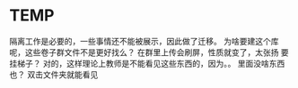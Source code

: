 # TEMP
隔离工作是必要的，一些事情还不能被展示，因此做了迁移。
为啥要建这个库呢，这些卷子群文件不是更好找么？ 在群里上传会刷屏，性质就变了，太张扬
要挂梯子？ 对的，这样理论上教师是不能看见这些东西的，因为。。
里面没啥东西也？ 双击文件夹就能看见


